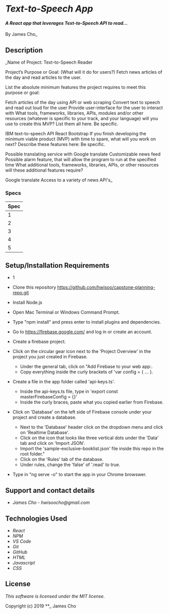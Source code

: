 # _Text-to-Speech App_

#### _A React app that leverages Text-to-Speech API to read..._

By James Cho\_

## Description

\_Name of Project: Text-to-Speech Reader

Project’s Purpose or Goal: (What will it do for users?) Fetch news articles of the day and read articles to the user.

List the absolute minimum features the project requires to meet this purpose or goal:

Fetch articles of the day using API or web scraping
Convert text to speech and read out loud for the user
Provide user-interface for the user to interact with
What tools, frameworks, libraries, APIs, modules and/or other resources (whatever is specific to your track, and your language) will you use to create this MVP? List them all here. Be specific.

IBM text-to-speech API
React
Bootstrap
If you finish developing the minimum viable product (MVP) with time to spare, what will you work on next? Describe these features here: Be specific.

Possible translating service with Google translate
Customizable news feed
Possible alarm feature, that will allow the program to run at the specified time
What additional tools, frameworks, libraries, APIs, or other resources will these additional features require?

Google translate
Access to a variety of news API's\_

### Specs

| Spec
| :-------------  
| 1
| 2
| 3
| 4
| 5

## Setup/Installation Requirements

- 1
- Clone this repository https://github.com/hwisoo/capstone-planning-repo.git
- Install Node.js
- Open Mac Terminal or Windows Command Prompt.

- Type "npm install" and press enter to install plugins and dependencies.
- Go to https://firebase.google.com/ and log in or create an account.
- Create a firebase project.
- Click on the circular gear icon next to the 'Project Overview' in the project you just created in Firebase.
  - Under the general tab, click on "Add Firebase to your web app:.
  - Copy everything inside the curly brackets of 'var config = { ... }.
- Create a file in the app folder called 'api-keys.ts'.
  - Inside the api-keys.ts file, type in 'export const masterFirebaseConfig = {}'
  - Inside the curly braces, paste what you copied earlier from Firebase.
- Click on 'Database' on the left side of Firebase console under your project and create a database.
  - Next to the 'Database' header click on the dropdown menu and click on 'Realtime Database'.
  - Click on the icon that looks like three vertical dots under the 'Data' tab and click on 'Import JSON'.
  - Import the 'sample-exclusive-booklist.json' file inside this repo in the root folder."
  - Click on the 'Rules' tab of the database.
  - Under rules, change the 'false' of '.read' to true.
- Type in "ng serve -o" to start the app in your Chrome browswer.

## Support and contact details

- _James Cho - hwisoocho@gmail.com_

## Technologies Used

- _React_
- _NPM_
- _VS Code_
- _Git_
- _GitHub_
- _HTML_
- _Javascript_
- _CSS_

## License

_This software is licensed under the MIT license._

Copyright (c) 2019 \*\*\_ James Cho
